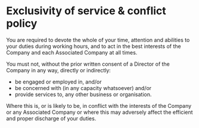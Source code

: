 # Exclusivity of service & conflict policy

You are required to devote the whole of your time, attention and abilities to your duties during working hours, and to act in the best interests of the Company and each Associated Company at all times.

You must not, without the prior written consent of a Director of the Company in any way, directly or indirectly:

- be engaged or employed in, and/or
- be concerned with (in any capacity whatsoever) and/or 
- provide services to, any other business or organisation.

Where this is, or is likely to be, in conflict with the interests of the Company or any Associated Company or where this may adversely affect the efficient and proper discharge of your duties.
